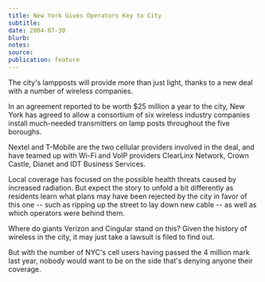 ```yaml
---
title: New York Gives Operators Key to City
subtitle:
date: 2004-07-30
blurb:
notes:
source:
publication: feature
---
```


The city's lampposts will provide more than just light, thanks to a new deal with a number of wireless companies.

In an agreement reported to be worth $25 million a year to the city, New York has agreed to allow a consortium of six wireless industry companies install much-needed transmitters on lamp posts throughout the five boroughs.

Nextel and T-Mobile are the two cellular providers involved in the deal, and have teamed up with Wi-Fi and VoIP providers ClearLinx Network, Crown Castle, Dianet and IDT Business Services.

Local coverage has focused on the possible health threats caused by increased radiation. But expect the story to unfold a bit differently as residents learn what plans may have been rejected by the city in favor of this one -- such as ripping up the street to lay down new cable -- as well as which operators were behind them.

Where do giants Verizon and Cingular stand on this? Given the history of wireless in the city, it may just take a lawsuit is filed to find out.

But with the number of NYC's cell users having passed the 4 million mark last year, nobody would want to be on the side that's denying anyone their coverage.
